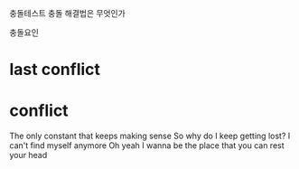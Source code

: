 충돌테스트
충돌 해결법은 무엇인가

충돌요인
# last conflict     
# 
# conflict


The only constant that keeps making sense 
So why do I keep getting lost? I can't find myself anymore
Oh yeah I wanna be the place that you can rest your head 
